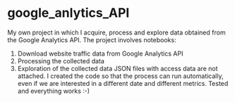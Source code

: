 # google_anlytics_API
My own project in which I acquire, process and explore data obtained from the Google Analytics API.
The project involves notebooks:
1) Download website traffic data from Google Analytics API
2) Processing the collected data
3) Exploration of the collected data
JSON files with access data are not attached. I created the code so that the process can run automatically, even if we are interested in a different date and different metrics. Tested and everything works :-)
